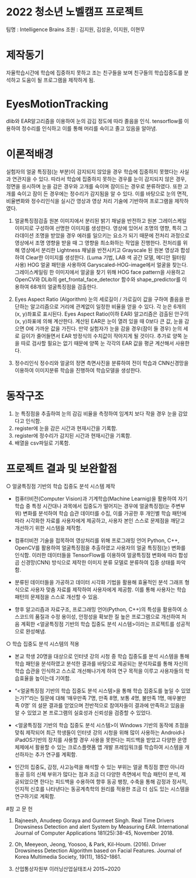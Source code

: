 # 2022 청소년 노벨캠프 프로젝트
팀명 : Intelligence Brains
조원 : 김지원, 김성윤, 이지원, 이현무

# 제작동기
 자율학습시간에 학습에 집중하지 못하고 조는 친구들을 보며 친구들의 학습집중도를 분석하고 도움이 될 프로그램을 제작하게 됨.

# EyesMotionTracking
dlib와 EAR알고리즘을 이용하여 눈의 감김 정도에 따라 졸음을 인식.
tensorflow를 이용하여 정수리를 인식하고 이를 통해 머리를 숙이고 졸고 있음을 알아냄.

# 이론적배경
실험자의 얼굴 특징점(눈 부분)이 감지되지 않았을 경우 학습에 집중하지 못했다는 사실과 연관지을 수 있다. 따라서 학습에 집중하지 못하는 경우를 눈이 감지되지 않은 경우, 정면을 응시하며 눈을 감은 경우와 고개를 숙이며 잠이드는 경우로 분류하였다. 또한 고개를 숙이고 잠이 든 경우에는 정수리가 감지됨을 알 수 있다. 이를 바탕으로 눈의 면적, 비율변화와 정수리인식을 실시간 영상과 영상 처리 기술에 기반하여 프로그램을 제작하였다. 
 

1. 얼굴특징점검출 
  원본 이미지에서 분리된 밝기 채널을 반전하고 원본 그레이스케일 이미지로 구성하여 선명한 이미지를 생성한다. 영상에 있어서 조명의 영향, 특히 그라데이션 조명을 받았을 경우 에러를 일으키는 요소가 되기 때문에 전처리 과정으로 영상에서 조명 영향을 받을 때 그 영향을 최소화하는 작업을 진행한다. 전처리를 위해 영상에서 분리한 Lightness 채널을 반전시키고 Grayscale 된 원본 영상과 합성하여 Clear한 이미지를 생성한다. 
(Luma 기법, LAB 색 공간 모델, 메디안 필터링 사용)
  HOG 얼굴 패턴을 사용하여 Garyscaled-HOG-image에서 얼굴을 찾는다. 그레이스케일링 한 이미지에서 얼굴을 찾기 위해 HOG face pattern을 사용하고 OpenCV와 DLib의 get_frontal_face_detector 함수와 shape_predictor를 이용하여 68개의 얼굴특징점을 검출한다.
    
2. Eyes Aspect Ratio (Algorithm)
  눈의 세로길이 / 가로길이 값을 구하여 졸음을 판단하는 알고리즘으로 거리에 관계없이 일정한 비율을 얻을 수 있다. 각 눈은 6개의 (x, y)좌표로 표시된다. Eyes Aspect Ratio(이하 EAR) 알고리즘은 검출된 안구의 (x, y)좌표에 의해 계산한다. 계산된 EAR은 눈이 열려 있을 때 0보다 큰 값, 눈을 감으면 0에 가까운 값을 가진다. 만약 실험자가 눈을 감을 경우(잠이 들 경우) 눈의 세로 길이가 줄어들면서 EAR 방정식의 수치값이 작아지게 될 것이다. 
추가로 양쪽 눈을 따로 검사할 필요는 없기 때문에 양쪽 눈 각각의 EAR 값을 평균 계산해서 사용한다.

3. 정수리인식
  정수리와 얼굴의 정면 측면사진을 분류하여 전이 학습과 CNN신경망을 이용하여 이미지분류 학습을 진행하여 학습모델을 생성한다.  

# 동작구조
1. 눈 특징점을 추출하여 눈의 감김 비율을 측정하여 임계치 보다 작을 경우 눈을 감았다고 인식함.
2. register에 눈을 감은 시간과 현재시간을 기록함.
3. register에 정수리가 감지된 시간과 현재시간을 기록함.
4. 배열을 csv파일로 기록함.


# 프로젝트 결과 및 보완할점

○ 얼굴특징점 기반의 학습 집중도 분석 시스템 제작
   - 컴퓨터비전(Computer Vision)과 기계학습(Machine Learnig)을 활용하여 자기학습 중 특정 시간대나 과목에서 집중도가 떨어지는 경우에 얼굴특징점(눈 주변부위) 변화를 분석하여 학습 습관 데이터를 수집, 이를 가공한 후 개인별 학습 패턴에 따라 시각화한 자료를 사용자에게 제공하고, 사용자 본인 스스로 문제점을 깨닫고 개선하기 위한 시스템을 제작함.

   - 컴퓨터비전 기술을 접목하여 영상처리를 위해 프로그래밍 언어 Python, C++, OpenCV를 활용하여 얼굴특징점을 추출하였고 사용자의 얼굴 특징점(눈) 변화를 인식함. 이러한 데이터들을 TensorFlow를 이용하여 얼굴특징점 변화에 따라 합성곱 신경망(CNN) 방식으로 제작한 이미지 분류 모델로 분류하여 집중 상태를 파악함. 

   - 분류된 데이터들을 가공하고 데이터 시각화 기법을 활용해 효율적인 분석 그래프 형식으로 사용자 맞춤 자료를 제작하여 사용자에게  제공함. 이를 통해 사용자는 학습 패턴의 문제점을 스스로 개선할 수 있음. 

   - 향후 알고리즘과 자료구조, 프로그래밍 언어(Python, C++)의 특성을 활용하여 소스코드의 품질과 수정 용이성, 안정성을 확보한 질 높은 프로그램으로 개선하여 처음 계획한 <얼굴특징점 기반의 학습 집중도 분석 시스템>이라는 프로젝트를 성공적으로 완성해냄.
 
  ○  학습 집중도 분석 시스템의 적용
   - 본교 학생 20명을 대상으로 인터넷 강의 시청 중 학습 집중도를 분석 시스템을 통해 학습 패턴을 분석하였고 분석한 결과를 바탕으로 제공되는 분석자료를 통해 자신의 학습 습관을 인식하고 스스로 개선해나가게 하여 연구 목적을 이루고 사용자들의 학습효율을 높이는데 기여함. 

   - “<얼굴특징점 기반의 학습 집중도 분석 시스템>을 통해 학습 집중도를 높일 수 있었는가?”라는 질문에 대해 ‘매우만족 7명, 만족 8명, 보통 4명, 불만족 1명, 매우불만족 0명’ 의 설문 결과를 얻었으며 전반적으로 참여자들이 결과에 만족하고 있음을 알 수 있었고 본 프로그램의 실효성과 신뢰성을 검증할 수 있었다. 

   - <얼굴특징점 기반의 학습 집중도 분석 시스템>이 Windows 기반의 동작에 초점을 맞춰 제작되어 최근 학생들이 인터넷 강의 시청을 위해 많이 사용하는 Android나 iPadOS기반의 장치를 사용할 경우 사용을 못한다는 피드백을 받았고 다양한 운영체제에서 활용할 수 있는 크로스플랫폼 앱 개발 프레임워크를 학습하여 시스템을 개선하자는 추가 연구를 계획함.

   - 인간의 집중도, 감정, 사고능력을 해석할 수 있는 부위는 얼굴 특징점 뿐만 아니라 동공 등의 신체 부위가 많다는 점과 조금 더 다양한 측면에서 학습 패턴이 분석, 제공되었으면 한다는 피드백을 수용하여 향후 동공 팽창, 수축을 통해 감정과 정서적, 인지적 신호를 나타낸다는 동공계측학의 원리를 적용한 조금 더 심도 있는 시스템을 연구하기로 계획함. 

#참  고  문  헌

1) Rajneesh, Anudeep Goraya and Gurmeet Singh. Real Time Drivers Drowsiness Detection and alert System by Measuring EAR. International Journal of Computer Applications 181(25):38-45, November 2018.

2)  Oh, Meeyeon, Jeong, Yoosoo, & Park, Kil-Houm. (2016). Driver Drowsiness Detection Algorithm based on Facial Features. Journal of Korea Multimedia Society, 19(11), 1852–1861. 

3) 산업통상자원부 이러닝산업실태조사 2015~2020
